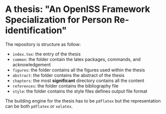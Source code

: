 # A thesis: "An OpenISS Framework Specialization for Person Re-identification"

The repository is structure as follow:

- `index.tex`: the entry of the thesis
- `common`: the folder contain the latex packages, commands, and acknowledgement
- `figures`: the folder contains all the figures used within the thesis
- `abstract`: the folder contains the abstract of the thesis
- `chapters`: the most **significant** directory contains all the content
- `references`: the folder contains the bibliography file
- `style`: the folder contains the style files defines output file format

The building engine for the thesis has to be `pdflatex` but the representation can be
both `pdflatex` or `xelatex`.


